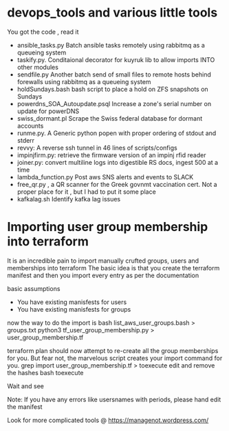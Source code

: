# devops_tools and various little tools



You got the code , read it

 
*	ansible_tasks.py 	Batch ansible tasks remotely using rabbitmq as a queueing system
* taskify.py. Conditaional decorator for kuyruk lib to allow imports INTO other modules
*	sendfile.py 	Another batch send of small files to remote hosts behind forewalls using rabbitmq as a queueing system
*	holdSundays.bash 	bash script to place a hold on ZFS snapshots on Sundays
*	powerdns_SOA_Autoupdate.psql 	Increase a zone's serial number on update for powerDNS
*	swiss_dormant.pl 	Scrape the Swiss federal database for dormant accounts
* runme.py. A Generic python popen with proper ordering of stdout and stderr
* revvy: A reverse ssh tunnel in 46 lines of scripts/configs
* impinjfirm.py: retrieve the firmware version of an impinj rfid reader
* joiner.py: convert multiline logs into digestible RS docs, ingest 500 at a time 
* lambda_function.py Post aws SNS alerts and events to SLACK
* free_qr.py , a QR scanner for the Greek govnmt vaccination cert. Not a proper place for it , but I had to put it some place
* kafkalag.sh Identify kafka lag issues


# Importing user group membership into terraform

It is an incredible pain to import manually crufted groups, users and memberships into terraform
The basic idea is that you create the terraform manifest and then you import every entry as per the documentation

basic assumptions
* You have existing manisfests for users
* You have existing manisfests for groups

now the way to do the import is 
  bash list_aws_user_groups.bash > groups.txt
  python3 tf_user_group_membership.py > user_group_membership.tf

  terraform plan 
should now attempt to re-create all the group memberships for you. But fear not, the marvelous script creates your import command for you.
  grep import user_group_membership.tf > toexecute
  edit and remove the hashes
  bash toexecute

Wait and see



Note:
  If you have any errors like usersnames with periods, please hand edit the manifest

Look for more complicated tools @ https://managenot.wordpress.com/

